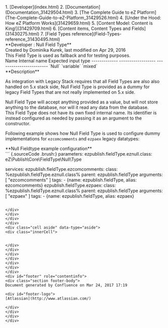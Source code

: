 <div id="page">
<div id="main" class="aui-page-panel">
<div id="main-header">
<div id="breadcrumb-section">
1.  [Developer](index.html)
2.  [Documentation](Documentation_31429504.html)
3.  [The Complete Guide to eZ
    Platform](The-Complete-Guide-to-eZ-Platform_31429526.html)
4.  [Under the Hood: How eZ Platform Works](31429659.html)
5.  [Content Model: Content is King!](31429709.html)
6.  [Content items, Content Types and Fields](31430275.html)
7.  [Field Types reference](Field-Types-reference_31430495.html)

</div>
**Developer : Null Field Type**

</div>
<div id="content" class="view">
<div class="page-metadata">
Created by Dominika Kurek, last modified on Apr 29, 2016

</div>
<div id="main-content" class="wiki-content group">
<div class="contentLayout2">
<div class="columnLayout two-right-sidebar"
data-layout="two-right-sidebar">
<div class="cell normal" data-type="normal">
<div class="innerCell">
This Field Type is used as fallback and for testing purposes.

<div class="table-wrap">
  Name          Internal name      Expected input type
  ------------- ------------------ ------------------------
  `Null`        `variable`         `mixed`

</div>
**Description**

As integration with Legacy Stack requires that all Field Types are also
also handled on 5.x stack side, Null Field Type is provided as a dummy
for legacy Field Types that are not really implemented on 5.x side.

<div
class="confluence-information-macro confluence-information-macro-note">
<div class="confluence-information-macro-body">
Null Field Type will accept anything provided as a value, but will not
store anything to the database, nor will it read any data from the
database.

</div>
</div>
This Field Type does not have its own fixed internal name. Its
identifier is instead configured as needed by passing it as an argument
to the constructor.

Following example shows how Null Field Type is used to configure dummy
implementations for `ezcomcomments` and `ezpaex` legacy datatypes:

<div class="code panel pdl" style="border-width: 1px;">
<div class="codeHeader panelHeader pdl"
style="border-bottom-width: 1px;">
**Null Fieldtype example configuration**

</div>
<div class="codeContent panelContent pdl">
``` {.sourceCode .brush:}
parameters:
    ezpublish.fieldType.eznull.class: eZ\Publish\Core\FieldType\Null\Type

services:
    ezpublish.fieldType.ezcomcomments:
        class: %ezpublish.fieldType.eznull.class%
        parent: ezpublish.fieldType
        arguments: [ "ezcomcomments" ]
        tags:
            - {name: ezpublish.fieldType, alias: ezcomcomments}
    ezpublish.fieldType.ezpaex:
        class: %ezpublish.fieldType.eznull.class%
        parent: ezpublish.fieldType
        arguments: [ "ezpaex" ]
        tags:
            - {name: ezpublish.fieldType, alias: ezpaex}
```

</div>
</div>
</div>
</div>
<div class="cell aside" data-type="aside">
<div class="innerCell">
 

</div>
</div>
</div>
</div>
</div>
</div>
</div>
<div id="footer" role="contentinfo">
<div class="section footer-body">
Document generated by Confluence on Mar 24, 2017 17:19

<div id="footer-logo">
[Atlassian](http://www.atlassian.com/)

</div>
</div>
</div>
</div>

